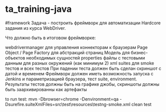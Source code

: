 # ta_training-java

#framework
Задача - построить фреймворк для автоматизации Hardcore задания из курса WebDriver.

Что должно быть в итоговом фреймворке:

webdrivermanager для управления коннекторам к браузерам
Page Object / Page Factory для абстракций страниц
Модель для бизнес-объектов необходимых сущностей
properties файлы с тестовыми данным для разных окружений (как минимум 2)
xml suites для smoke тестов и всех тестов
При падении теста должен быть сделан скриншот с датой и временем
Фреймворк должен иметь возможность запуска с Jenkins и параметризацией браузера, тест suite, environment. Результаты тестов должны быть на графике джобы, скриншоты должны быть заархивированны как артефакты

to run test:
mvn -Dbrowser=chrome -Denvironment=qa -Dsurefire.suiteXmlFiles=src\test\resources\testng-smoke.xml clean test

